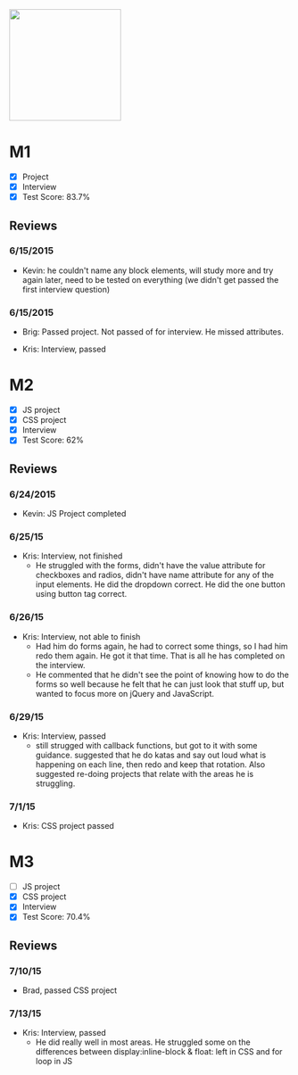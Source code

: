 <img width="200px" src="https://lh6.googleusercontent.com/-lRFLuCZ83qk/VXZxtXriRpI/AAAAAAAAJCY/unGAO3MRkDo/s324-no/will.jpg">

# M1

- [x] Project 
- [x] Interview
- [x] Test Score: 83.7%

## Reviews

### 6/15/2015

- Kevin: he couldn't name any block elements, will study more and try again later, need to be tested on everything (we didn't get passed the first interview question)

### 6/15/2015
- Brig: Passed project. Not passed of for interview. He missed attributes.

- Kris: Interview, passed

# M2

- [x] JS project
- [x] CSS project
- [x] Interview
- [x] Test Score: 62%

## Reviews

### 6/24/2015

- Kevin: JS Project completed

### 6/25/15
- Kris: Interview, not finished
  - He struggled with the forms, didn't have the value attribute for checkboxes and radios, didn't have name attribute for any of the input elements. He did the dropdown correct. He did the one button using button tag correct.

### 6/26/15
- Kris: Interview, not able to finish
  - Had him do forms again, he had to correct some things, so I had him redo them again. He got it that time. That is all he has completed on the interview. 
  - He commented that he didn't see the point of knowing how to do the forms so well because he felt that he can just look that stuff up, but wanted to focus more on jQuery and JavaScript. 

### 6/29/15
- Kris: Interview, passed
  - still strugged with callback functions, but got to it with some guidance. suggested that he do katas and say out loud what is happening on each line, then redo and keep that rotation. Also suggested re-doing projects that relate with the areas he is struggling. 

### 7/1/15
- Kris: CSS project passed

# M3

- [ ] JS project
- [x] CSS project
- [x] Interview
- [x] Test Score: 70.4%

## Reviews

### 7/10/15
- Brad, passed CSS project

### 7/13/15
- Kris: Interview, passed
  - He did really well in most areas. He struggled some on the differences between display:inline-block & float: left in CSS and for loop in JS
